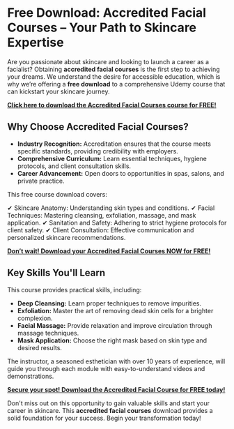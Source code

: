 # Free Download: Accredited Facial Courses – Your Path to Skincare Expertise

Are you passionate about skincare and looking to launch a career as a facialist? Obtaining **accredited facial courses** is the first step to achieving your dreams. We understand the desire for accessible education, which is why we’re offering a **free download** to a comprehensive Udemy course that can kickstart your skincare journey.

[**Click here to download the Accredited Facial Courses course for FREE!**](https://udemywork.com/accredited-facial-courses)

## Why Choose Accredited Facial Courses?

*   **Industry Recognition:** Accreditation ensures that the course meets specific standards, providing credibility with employers.
*   **Comprehensive Curriculum:** Learn essential techniques, hygiene protocols, and client consultation skills.
*   **Career Advancement:** Open doors to opportunities in spas, salons, and private practice.

This free course download covers:

✔ Skincare Anatomy: Understanding skin types and conditions.
✔ Facial Techniques: Mastering cleansing, exfoliation, massage, and mask application.
✔ Sanitation and Safety: Adhering to strict hygiene protocols for client safety.
✔ Client Consultation: Effective communication and personalized skincare recommendations.

[**Don’t wait! Download your Accredited Facial Courses NOW for FREE!**](https://udemywork.com/accredited-facial-courses)

## Key Skills You'll Learn

This course provides practical skills, including:

*   **Deep Cleansing:** Learn proper techniques to remove impurities.
*   **Exfoliation:** Master the art of removing dead skin cells for a brighter complexion.
*   **Facial Massage:** Provide relaxation and improve circulation through massage techniques.
*   **Mask Application:** Choose the right mask based on skin type and desired results.

The instructor, a seasoned esthetician with over 10 years of experience, will guide you through each module with easy-to-understand videos and demonstrations.

[**Secure your spot! Download the Accredited Facial Course for FREE today!**](https://udemywork.com/accredited-facial-courses)

Don't miss out on this opportunity to gain valuable skills and start your career in skincare. This **accredited facial courses** download provides a solid foundation for your success. Begin your transformation today!
